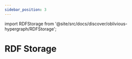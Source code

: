 ```yaml
---
sidebar_position: 3
---
```


import RDFStorage from '@site/src/docs/discover/oblivious-hypergraph/RDFStorage';

# RDF Storage

<RDFStorage />
